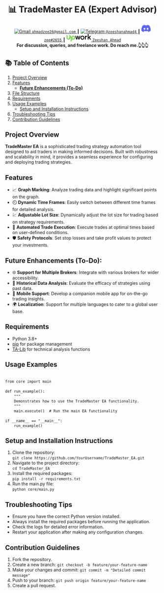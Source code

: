 <h1 align="center">📊 TradeMaster EA (Expert Advisor)</h1>

<div align="center">
  <a href="https://mail.google.com/mail/u/?authuser=ahmadzee26@gmail.com">
    <img alt="Gmail" width="30px" src="https://edent.github.io/SuperTinyIcons/images/svg/gmail.svg" />
    <code>ahmadzee26@gmail.com</code>
  </a>
  <span> ┃ </span>
  
  <a href="https://t.me/zeeshanahmad4">
    <img alt="Telegram" width="30px" src="https://edent.github.io/SuperTinyIcons/images/svg/telegram.svg" />
    <code>@zeeshanahmad4</code>
  </a>
  <span> ┃ </span>
  
  <a href="https://discord.com">
    <img alt="Discord" width="30px" src="https://github.com/Zeeshanahmad4/RealEstateMate-WhatsApp-Group-Management-Bot/blob/main/discord-icon-svgrepo-com.svg" />
    <code>zee#2655</code>
  </a>
  <span> ┃ </span>
  
  <a href="https://www.upwork.com/freelancers/zeeshanahmad291">
    <img alt="Upwork" width="80px" src="https://github.com/Zeeshanahmad4/Zeeshanahmad4/blob/main/upwork.svg" />
    <code>Zeeshan Ahmad</code>
  </a>
  
  <br />
  <strong>For discussion, queries, and freelance work. Do reach me.👆👆👆</strong>
</div>

## 📚 Table of Contents

1. [Project Overview](#project-overview)
2. [Features](#features)
    - [**Future Enhancements (To-Do)**](#future-enhancements-to-do)
3. [File Structure](#file-structure)
4. [Requirements](#requirements)
5. [Usage Examples](#usage-examples)
   - [Setup and Installation Instructions](#setup-and-installation-instructions)
7. [Troubleshooting Tips](#troubleshooting-tips)
8. [Contribution Guidelines](#contribution-guidelines)

## Project Overview

**TradeMaster EA** is a sophisticated trading strategy automation tool designed to aid traders in making informed decisions. Built with robustness and scalability in mind, it provides a seamless experience for configuring and deploying trading strategies.

## Features

- 📈 **Graph Marking**: Analyze trading data and highlight significant points on the graph.
- ⏲️ **Dynamic Time Frames**: Easily switch between different time frames for detailed analysis.
- 💹 **Adjustable Lot Size**: Dynamically adjust the lot size for trading based on strategy requirements.
- 🚀 **Automated Trade Execution**: Execute trades at optimal times based on user-defined conditions.
- 🛡️ **Safety Protocols**: Set stop losses and take profit values to protect your investments.


## Future Enhancements (To-Do):

- 🌐 **Support for Multiple Brokers**: Integrate with various brokers for wider accessibility.
- 📅 **Historical Data Analysis**: Evaluate the efficacy of strategies using past data.
- 📲 **Mobile Support**: Develop a companion mobile app for on-the-go trading insights.
- 🌍 **Localization**: Support for multiple languages to cater to a global user base.


## Requirements

- Python 3.8+
- [pip](https://pip.pypa.io/en/stable/) for package management
- [TA-Lib](https://www.ta-lib.org/) for technical analysis functions


## Usage Examples
```# usage_example.py

from core import main

def run_example():
    """
    Demonstrates how to use the TradeMaster EA functionality.
    """
    main.execute()  # Run the main EA functionality

if __name__ == "__main__":
    run_example()
```

## Setup and Installation Instructions

1. Clone the repository:  
    `git clone https://github.com/YourUsername/TradeMaster_EA.git`
2. Navigate to the project directory:  
    `cd TradeMaster_EA`
3. Install the required packages:  
    `pip install -r requirements.txt`
4. Run the main.py file:  
    `python core/main.py`

## Troubleshooting Tips

- Ensure you have the correct Python version installed.
- Always install the required packages before running the application.
- Check the logs for detailed error information.
- Restart your application after making any configuration changes.


## Contribution Guidelines

1. Fork the repository.
2. Create a new branch: `git checkout -b feature/your-feature-name`
3. Make your changes and commit: `git commit -m "Detailed commit message"`
4. Push to your branch: `git push origin feature/your-feature-name`
5. Create a pull request.
